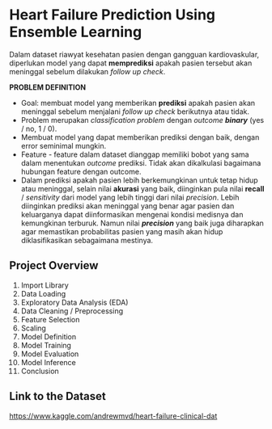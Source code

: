 # Heart Failure Prediction Using Ensemble Learning
Dalam dataset riawyat kesehatan pasien dengan gangguan kardiovaskular, diperlukan model yang dapat **memprediksi** apakah pasien tersebut akan meninggal sebelum dilakukan _follow up check_.

**PROBLEM DEFINITION**
- Goal: membuat model yang memberikan **prediksi** apakah pasien akan meninggal sebelum menjalani _follow up check_ berikutnya atau tidak.
- Problem merupakan _classification problem_ dengan _outcome_ **_binary_** (yes / no, 1 / 0).
- Membuat model yang dapat memberikan prediksi dengan baik, dengan error seminimal mungkin.
- Feature - feature dalam dataset dianggap memiliki bobot yang sama dalam menentukan _outcome_ prediksi. Tidak akan dikalkulasi bagaimana hubungan feature dengan outcome.
- Dalam prediksi apakah pasien lebih berkemungkinan untuk tetap hidup atau meninggal, selain nilai **akurasi** yang baik, diinginkan pula nilai **recall** / _sensitivity_ dari model yang lebih tinggi dari nilai _precision_. Lebih diinginkan prediksi akan meninggal yang benar agar pasien dan keluarganya dapat diinformasikan mengenai kondisi medisnya dan kemungkinan terburuk. Namun nilai **_precision_** yang baik juga diharapkan agar memastikan probabilitas pasien yang masih akan hidup diklasifikasikan sebagaimana mestinya.

## Project Overview
1. Import Library
2. Data Loading
3. Exploratory Data Analysis (EDA)
4. Data Cleaning / Preprocessing
5. Feature Selection
6. Scaling
7. Model Definition
8. Model Training
9. Model Evaluation
10. Model Inference
11. Conclusion

## Link to the Dataset
https://www.kaggle.com/andrewmvd/heart-failure-clinical-dat
